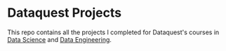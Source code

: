 # Dataquest Projects
This repo contains all the projects I completed for Dataquest's courses in [Data Science](https://www.dataquest.io/path/data-scientist/) and [Data Engineering](https://www.dataquest.io/path/data-engineering/).  
